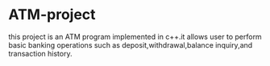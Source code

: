 # ATM-project
this project is an ATM program implemented in c++.it allows user to perform basic banking operations such as deposit,withdrawal,balance inquiry,and transaction history.
